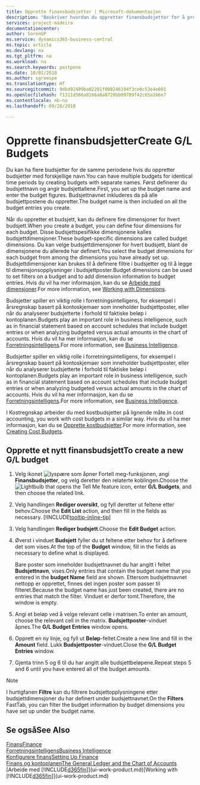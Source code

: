```yaml
---
title: Opprette finansbudsjetter | Microsoft-dokumentasjon
description: "Beskriver hvordan du oppretter finansbudsjetter for å prognostisere ulike økonomiske aktiviteter og tilordne dimensjoner for forretningsanalyseformål."
services: project-madeira
documentationcenter: 
author: SorenGP
ms.service: dynamics365-business-central
ms.topic: article
ms.devlang: na
ms.tgt_pltfrm: na
ms.workload: na
ms.search.keywords: postpone
ms.date: 10/01/2018
ms.author: sgroespe
ms.translationtype: HT
ms.sourcegitcommit: 9dbd92409ba02281f008246194f3ce0c53e4e001
ms.openlocfilehash: f1311d566a8166a8a8720bb09789f42c65a1b6e7
ms.contentlocale: nb-no
ms.lasthandoff: 09/28/2018

---
```

# <a name="create-gl-budgets"></a><span data-ttu-id="69c18-103">Opprette finansbudsjetter</span><span class="sxs-lookup"><span data-stu-id="69c18-103">Create G/L Budgets</span></span>
<span data-ttu-id="69c18-104">Du kan ha flere budsjetter for de samme periodene hvis du oppretter budsjetter med forskjellige navn.</span><span class="sxs-lookup"><span data-stu-id="69c18-104">You can have multiple budgets for identical time periods by creating budgets with separate names.</span></span> <span data-ttu-id="69c18-105">Først definerer du budsjettnavn og angir budsjettallene.</span><span class="sxs-lookup"><span data-stu-id="69c18-105">First, you set up the budget name and enter the budget figures.</span></span> <span data-ttu-id="69c18-106">Budsjettnavnet inkluderes da på alle budsjettpostene du oppretter.</span><span class="sxs-lookup"><span data-stu-id="69c18-106">The budget name is then included on all the budget entries you create.</span></span>  

 <span data-ttu-id="69c18-107">Når du oppretter et budsjett, kan du definere fire dimensjoner for hvert budsjett.</span><span class="sxs-lookup"><span data-stu-id="69c18-107">When you create a budget, you can define four dimensions for each budget.</span></span> <span data-ttu-id="69c18-108">Disse budsjettspesifikke dimensjonene kalles budsjettdimensjoner.</span><span class="sxs-lookup"><span data-stu-id="69c18-108">These budget-specific dimensions are called budget dimensions.</span></span> <span data-ttu-id="69c18-109">Du kan velge budsjettdimensjoner for hvert budsjett, blant de dimensjonene du allerede har definert.</span><span class="sxs-lookup"><span data-stu-id="69c18-109">You select the budget dimensions for each budget from among the dimensions you have already set up.</span></span> <span data-ttu-id="69c18-110">Budsjettdimensjoner kan brukes til å definere filtre i budsjetter og til å legge til dimensjonsopplysninger i budsjettposter.</span><span class="sxs-lookup"><span data-stu-id="69c18-110">Budget dimensions can be used to set filters on a budget and to add dimension information to budget entries.</span></span> <span data-ttu-id="69c18-111">Hvis du vil ha mer informasjon, kan du se [Arbeide med dimensjoner](finance-dimensions.md).</span><span class="sxs-lookup"><span data-stu-id="69c18-111">For more information, see [Working with Dimensions](finance-dimensions.md).</span></span>

 <span data-ttu-id="69c18-112">Budsjetter spiller en viktig rolle i forretningsintelligens, for eksempel i årsregnskap basert på kontoskjemaer som inneholder budsjettposter, eller når du analyserer budsjetterte i forhold til faktiske beløp i kontoplanen.</span><span class="sxs-lookup"><span data-stu-id="69c18-112">Budgets play an important role in business intelligence, such as in financial statement based on account schedules that include budget entries or when analyzing budgeted versus actual amounts in the chart of accounts.</span></span> <span data-ttu-id="69c18-113">Hvis du vil ha mer informasjon, kan du se [Forretningsintelligens](bi.md).</span><span class="sxs-lookup"><span data-stu-id="69c18-113">For more information, see [Business Intelligence](bi.md).</span></span>

 <span data-ttu-id="69c18-114">Budsjetter spiller en viktig rolle i forretningsintelligens, for eksempel i årsregnskap basert på kontoskjemaer som inneholder budsjettposter, eller når du analyserer budsjetterte i forhold til faktiske beløp i kontoplanen.</span><span class="sxs-lookup"><span data-stu-id="69c18-114">Budgets play an important role in business intelligence, such as in financial statement based on account schedules that include budget entries or when analyzing budgeted versus actual amounts in the chart of accounts.</span></span> <span data-ttu-id="69c18-115">Hvis du vil ha mer informasjon, kan du se [Forretningsintelligens](bi.md).</span><span class="sxs-lookup"><span data-stu-id="69c18-115">For more information, see [Business Intelligence](bi.md).</span></span>

<span data-ttu-id="69c18-116">I Kostregnskap arbeider du med kostbudsjetter på lignende måte.</span><span class="sxs-lookup"><span data-stu-id="69c18-116">In cost accounting, you work with cost budgets in a similar way.</span></span> <span data-ttu-id="69c18-117">Hvis du vil ha mer informasjon, kan du se [Opprette kostbudsjetter](finance-create-cost-budgets.md).</span><span class="sxs-lookup"><span data-stu-id="69c18-117">For more information, see [Creating Cost Budgets](finance-create-cost-budgets.md).</span></span>    

## <a name="to-create-a-new-gl-budget"></a><span data-ttu-id="69c18-118">Opprette et nytt finansbudsjett</span><span class="sxs-lookup"><span data-stu-id="69c18-118">To create a new G/L budget</span></span>  
1. <span data-ttu-id="69c18-119">Velg ikonet ![lyspære som åpner Fortell meg-funksjonen](media/ui-search/search_small.png "Fortell hva du vil gjøre"), angi **Finansbudsjetter**, og velg deretter den relaterte koblingen.</span><span class="sxs-lookup"><span data-stu-id="69c18-119">Choose the ![Lightbulb that opens the Tell Me feature](media/ui-search/search_small.png "Tell me what you want to do") icon, enter **G/L Budgets**, and then choose the related link.</span></span>  
2. <span data-ttu-id="69c18-120">Velg handlingen **Rediger oversikt**, og fyll deretter ut feltene etter behov.</span><span class="sxs-lookup"><span data-stu-id="69c18-120">Choose the **Edit List** action, and then fill in the fields as necessary.</span></span> [!INCLUDE[tooltip-inline-tip](includes/tooltip-inline-tip_md.md)]  
3. <span data-ttu-id="69c18-121">Velg handlingen **Rediger budsjett**.</span><span class="sxs-lookup"><span data-stu-id="69c18-121">Choose the **Edit Budget** action.</span></span>
4. <span data-ttu-id="69c18-122">Øverst i vinduet **Budsjett** fyller du ut feltene etter behov for å definere det som vises.</span><span class="sxs-lookup"><span data-stu-id="69c18-122">At the top of the **Budget** window, fill in the fields as necessary to define what is displayed.</span></span>  

    <span data-ttu-id="69c18-123">Bare poster som inneholder budsjettnavnet du har angitt i feltet **Budsjettnavn**, vises.</span><span class="sxs-lookup"><span data-stu-id="69c18-123">Only entries that contain the budget name that you entered in the **budget Name** field are shown.</span></span> <span data-ttu-id="69c18-124">Ettersom budsjettnavnet nettopp er opprettet, finnes det ingen poster som passer til filteret.</span><span class="sxs-lookup"><span data-stu-id="69c18-124">Because the budget name has just been created, there are no entries that match the filter.</span></span> <span data-ttu-id="69c18-125">Vinduet er derfor tomt.</span><span class="sxs-lookup"><span data-stu-id="69c18-125">Therefore, the window is empty.</span></span>  
5. <span data-ttu-id="69c18-126">Angi et beløp ved å velge relevant celle i matrisen.</span><span class="sxs-lookup"><span data-stu-id="69c18-126">To enter an amount, choose the relevant cell in the matrix.</span></span> <span data-ttu-id="69c18-127">**Budsjettposter**-vinduet åpnes.</span><span class="sxs-lookup"><span data-stu-id="69c18-127">The **G/L Budget Entries** window opens.</span></span>  
6. <span data-ttu-id="69c18-128">Opprett en ny linje, og fyll ut **Beløp**-feltet.</span><span class="sxs-lookup"><span data-stu-id="69c18-128">Create a new line and fill in the **Amount** field.</span></span> <span data-ttu-id="69c18-129">Lukk **Budsjettposter**-vinduet.</span><span class="sxs-lookup"><span data-stu-id="69c18-129">Close the **G/L Budget Entries** window.</span></span>  
7. <span data-ttu-id="69c18-130">Gjenta trinn 5 og 6 til du har angitt alle budsjettbeløpene.</span><span class="sxs-lookup"><span data-stu-id="69c18-130">Repeat steps 5 and 6 until you have entered all of the budget amounts.</span></span>  

> [!NOTE]  
>  <span data-ttu-id="69c18-131">I hurtigfanen **Filtre** kan du filtrere budsjettopplysningene etter budsjettdimensjoner du har definert under budsjettnavnet.</span><span class="sxs-lookup"><span data-stu-id="69c18-131">On the **Filters** FastTab, you can filter the budget information by budget dimensions you have set up under the budget name.</span></span>   

## <a name="see-also"></a><span data-ttu-id="69c18-132">Se også</span><span class="sxs-lookup"><span data-stu-id="69c18-132">See Also</span></span>
[<span data-ttu-id="69c18-133">Finans</span><span class="sxs-lookup"><span data-stu-id="69c18-133">Finance</span></span>](finance.md)  
[<span data-ttu-id="69c18-134">Forretningsintelligens</span><span class="sxs-lookup"><span data-stu-id="69c18-134">Business Intelligence</span></span>](bi.md)  
[<span data-ttu-id="69c18-135">Konfigurere finans</span><span class="sxs-lookup"><span data-stu-id="69c18-135">Setting Up Finance</span></span>](finance-setup-finance.md)  
[<span data-ttu-id="69c18-136">Finans og kontoplanen</span><span class="sxs-lookup"><span data-stu-id="69c18-136">The General Ledger and the Chart of Accounts</span></span>](finance-general-ledger.md)  
<span data-ttu-id="69c18-137">[Arbeide med [!INCLUDE[d365fin](includes/d365fin_md.md)]](ui-work-product.md)</span><span class="sxs-lookup"><span data-stu-id="69c18-137">[Working with [!INCLUDE[d365fin](includes/d365fin_md.md)]](ui-work-product.md)</span></span>  

